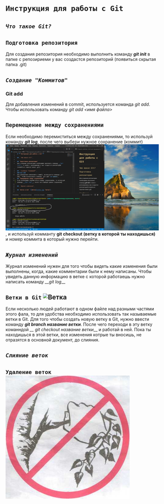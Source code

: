 # **`Инструкция для работы с Git`**

## _`Что такое Git?`_

## `Подготовка репозитория`
Для создания репозитория необходимо выполнить команду __*git init*__ в папке с репозириеми у вас создастся репозиторий (появиться скрытая папка .git)

## _`Создание "Коммитов"`_
### Git add
Для добавления изменений в commit, используется команда _git add_. Чтобы использовать команду _git add <имя файла>_
## `Перемещение между сохранениями`
Если необходимо перемиститься между сохранениями, то используй команду __*git log*__, после чего выбери нужное сохранение (коммит)  ![Скрин](save.jpg "Скрин коммита"), и используй комманту **git checkout (ветку в которой ты находишься)** и номер коммита в который нужно перейти.

## _`Журнал изменений`_
Журнал изменений нужен для того чтобы видеть какие изменения были выполнены, когда, какие комментарии были к нему написаны. Чтобы увидеть данную информацию в ветке с которой работаешь нужно написать команду *__git log*__

## `Ветки в Git` ![Ветка](vetka.jpg "ветка")
Если несколько людей работают в одном файле над разными частями этого фала, то для удобства необходимо использовать так называемые ветки в Git. Для того чтобы создать новую ветку в Git, нужно ввести команду *__git branch название ветки__*. После чего переходи в эту ветку команндой *__ git checkout название ветки*__ и работай в ней. Пока ты находишься в этой ветки, все изменения котрые ты вносишь, не отразятся в основной документ, до слияния.
## _`Слияние веток`_

## `Удаление веток` ![Ветка](vetkinet.jpg "удаление ветки")